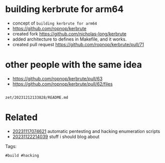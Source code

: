 # building kerbrute for arm64

- concept of `building kerbrute for arm64`
- https://github.com/ropnop/kerbrute
- created fork https://github.com/nicholas-long/kerbrute
- added architecture to defines in Makefile, and it works.
- created pull request https://github.com/ropnop/kerbrute/pull/71

# other people with the same idea
- https://github.com/ropnop/kerbrute/pull/63
- https://github.com/ropnop/kerbrute/pull/62/files

```
```

` zet/20231212133828/README.md `

# Related

- [20231117074621](/zet/20231117074621/README.md) automatic pentesting and hacking enumeration scripts
- [20231122214039](/zet/20231122214039/README.md) stuff i should blog about

Tags:

    #build #hacking

